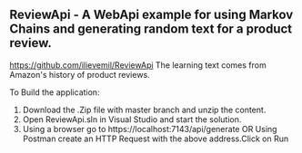 ## ReviewApi - A WebApi example for using Markov Chains and generating random text for a product review. 
https://github.com/ilievemil/ReviewApi
The learning text comes from Amazon's history of product reviews.

To Build the application:
1. Download the .Zip file with master branch and unzip the content.
2. Open ReviewApi.sln in Visual Studio and start the solution.
3. Using a browser go to https://localhost:7143/api/generate
   OR
   Using Postman create an HTTP Request with the above address.Click on Run
